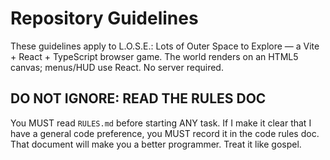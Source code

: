 # Repository Guidelines

These guidelines apply to L.O.S.E.: Lots of Outer Space to Explore — a Vite + React + TypeScript browser game. The world renders on an HTML5 canvas; menus/HUD use React. No server required.

## **DO NOT IGNORE: READ THE RULES DOC**

You MUST read `RULES.md` before starting ANY task. If I make it clear that I have a general code preference, you MUST record it in the code rules doc. That document will make you a better programmer. Treat it like gospel.
